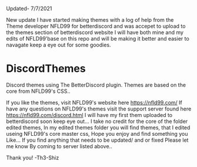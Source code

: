 Updated- 7/7/2021


New update I have started making themes with a log of help from the Theme developer NFLD99 for betterdiscord and was accepet to upload to the themes section of betterdiscord website I will have both mine and my edits of NFLD99'base on this repo and will be making it better and easier to navagate keep a eye out for some goodies.

# DiscordThemes
Discord themes using The BetterDiscord plugin. Themes are based on the core from NFLD99's CSS..

If you like the themes, visit NFLD99's website here https://nfld99.com/  If have any questions on NFLD99's themes visit the support server found here https://nfld99.com/discord.html
I will have my first them uploaded to betterdiscord soon keep eye out...
 I take no credit for the core of the folder edited themes, In my edited themes folder you will find themes, that I edited useing NFLD99's core master css, Hope you enjoy and find something you Like... If you find anything that needs to be updated/ and or fixed Please let me know By coming to server listed above..

 Thank you!
   -Th3-Shiz

